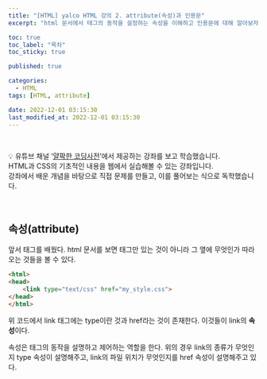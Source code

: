 ```yaml
---
title: "[HTML] yalco HTML 강의 2. attribute(속성)과 인용문"
excerpt: "html 문서에서 태그의 동작을 설정하는 속성을 이해하고 인용문에 대해 알아보자"

toc: true
toc_label: "목차"
toc_sticky: true

published: true

categories:
  - HTML
tags: [HTML, attribute]

date: 2022-12-01 03:15:30
last_modified_at: 2022-12-01 03:15:30
---
```


<br>

<div class="notice--primary" markdown="1">

💡  유튜브 채널 ‘[얄팍한 코딩사전](https://www.youtube.com/watch?v=TrC2x4N0XqY)’에서 제공하는 강좌를 보고 학습했습니다. <br>
HTML과 CSS의 기초적인 내용을 웹에서 실습해볼 수 있는 강좌입니다. <br>
강좌에서 배운 개념을 바탕으로 직접 문제를 만들고, 이를 풀어보는 식으로 독학했습니다.
</div>

<br>

## 속성(attribute)

앞서 태그를 배웠다. html 문서를 보면 태그만 있는 것이 아니라 그 옆에 무엇인가 따라오는 것들을 볼 수 있다.
```html
<html>
<head>
	<link type="text/css" href="my_style.css">
</head>
</html>
```
위 코드에서 link 태그에는 type이란 것과 href라는 것이 존재한다. 이것들이 link의 **속성**이다.

속성은 태그의 동작을 설명하고 제어하는 역할을 한다. 위의 경우 link의 종류가 무엇인지 type 속성이 설명해주고, link의 파일 위치가 무엇인지를 href 속성이 설명해주고 있다.